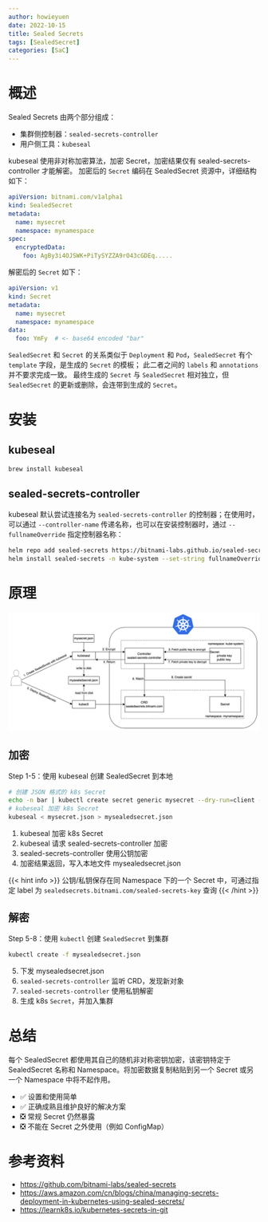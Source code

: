 ```yaml
---
author: howieyuen
date: 2022-10-15
title: Sealed Secrets
tags: [SealedSecret]
categories: [SaC]
---
```


# 概述

Sealed Secrets 由两个部分组成：
- 集群侧控制器：`sealed-secrets-controller`
- 用户侧工具：`kubeseal`

kubeseal 使用非对称加密算法，加密 Secret，加密结果仅有 sealed-secrets-controller 才能解密。
加密后的 `Secret` 编码在 SealedSecret 资源中，详细结构如下：

```yaml
apiVersion: bitnami.com/v1alpha1
kind: SealedSecret
metadata:
  name: mysecret
  namespace: mynamespace
spec:
  encryptedData:
    foo: AgBy3i4OJSWK+PiTySYZZA9rO43cGDEq.....
```

解密后的 `Secret` 如下：

```yaml
apiVersion: v1
kind: Secret
metadata:
  name: mysecret
  namespace: mynamespace
data:
  foo: YmFy  # <- base64 encoded "bar"
```

`SealedSecret` 和 `Secret` 的关系类似于 `Deployment` 和 `Pod`，`SealedSecret` 有个 `template` 字段，是生成的 `Secret` 的模板；
此二者之间的 `labels` 和 `annotations` 并不要求完成一致。
最终生成的 `Secret` 与 `SealedSecret` 相对独立，但 `SealedSecret` 的更新或删除，会连带到生成的 `Secret`。

# 安装

## kubeseal

```bash
brew install kubeseal
```

## sealed-secrets-controller

kubeseal 默认尝试连接名为 `sealed-secrets-controller` 的控制器；在使用时，可以通过 `--controller-name` 传递名称，也可以在安装控制器时，通过 `--fullnameOverride` 指定控制器名称：

```bash
helm repo add sealed-secrets https://bitnami-labs.github.io/sealed-secrets
helm install sealed-secrets -n kube-system --set-string fullnameOverride=sealed-secrets-controller sealed-secrets/sealed-secrets 
```

# 原理

![](/secret-as-code/sealedsecrets.png)

## 加密

Step 1-5：使用 kubeseal 创建 SealedSecret 到本地

```bash
# 创建 JSON 格式的 k8s Secret
echo -n bar | kubectl create secret generic mysecret --dry-run=client --from-file=foo=/dev/stdin -o json >mysecret.json
# kubeseal 加密 k8s Secret
kubeseal < mysecret.json > mysealedsecret.json
```

1. kubeseal 加密 k8s Secret
2. kubeseal 请求 sealed-secrets-controller 加密
3. sealed-secrets-controller 使用公钥加密
4. 加密结果返回，写入本地文件 mysealedsecret.json

{{< hint info >}}
公钥/私钥保存在同 Namespace 下的一个 Secret 中，可通过指定 label 为 `sealedsecrets.bitnami.com/sealed-secrets-key` 查询
{{< /hint >}}

## 解密
Step 5-8：使用 `kubectl` 创建 `SealedSecret` 到集群

```bash
kubectl create -f mysealedsecret.json
```

5. 下发 mysealedsecret.json
6. `sealed-secrets-controller` 监听 CRD，发现新对象
7. `sealed-secrets-controller` 使用私钥解密
8. 生成 k8s `Secret`，并加入集群

# 总结

每个 SealedSecret 都使用其自己的随机非对称密钥加密，该密钥特定于 SealedSecret 名称和 Namespace。将加密数据复制粘贴到另一个 Secret 或另一个 Namespace 中将不起作用。

- ✅ 设置和使用简单
- ✅ 正确成熟且维护良好的解决方案
- ❎ 常规 Secret 仍然暴露
- ❎ 不能在 Secret 之外使用（例如 ConfigMap）

# 参考资料

- https://github.com/bitnami-labs/sealed-secrets
- https://aws.amazon.com/cn/blogs/china/managing-secrets-deployment-in-kubernetes-using-sealed-secrets/
- https://learnk8s.io/kubernetes-secrets-in-git

